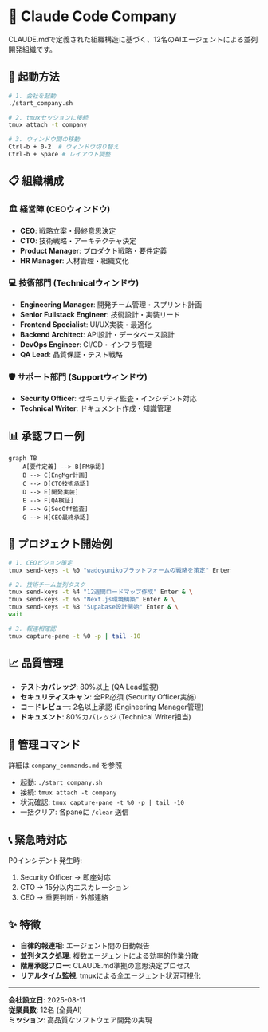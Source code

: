 # 🏢 Claude Code Company

CLAUDE.mdで定義された組織構造に基づく、12名のAIエージェントによる並列開発組織です。

## 🚀 起動方法

```bash
# 1. 会社を起動
./start_company.sh

# 2. tmuxセッションに接続
tmux attach -t company

# 3. ウィンドウ間の移動
Ctrl-b + 0-2  # ウィンドウ切り替え
Ctrl-b + Space # レイアウト調整
```

## 📋 組織構成

### 🏛️ 経営陣 (CEOウィンドウ)
- **CEO**: 戦略立案・最終意思決定
- **CTO**: 技術戦略・アーキテクチャ決定  
- **Product Manager**: プロダクト戦略・要件定義
- **HR Manager**: 人材管理・組織文化

### 💻 技術部門 (Technicalウィンドウ)
- **Engineering Manager**: 開発チーム管理・スプリント計画
- **Senior Fullstack Engineer**: 技術設計・実装リード
- **Frontend Specialist**: UI/UX実装・最適化
- **Backend Architect**: API設計・データベース設計
- **DevOps Engineer**: CI/CD・インフラ管理
- **QA Lead**: 品質保証・テスト戦略

### 🛡️ サポート部門 (Supportウィンドウ)  
- **Security Officer**: セキュリティ監査・インシデント対応
- **Technical Writer**: ドキュメント作成・知識管理

## 📊 承認フロー例

```mermaid
graph TB
    A[要件定義] --> B[PM承認]
    B --> C[EngMgr計画]  
    C --> D[CTO技術承認]
    D --> E[開発実装]
    E --> F[QA検証]
    F --> G[SecOff監査]
    G --> H[CEO最終承認]
```

## 🎯 プロジェクト開始例

```bash
# 1. CEOビジョン策定
tmux send-keys -t %0 "wadoyunikoプラットフォームの戦略を策定" Enter

# 2. 技術チーム並列タスク
tmux send-keys -t %4 "12週間ロードマップ作成" Enter & \
tmux send-keys -t %6 "Next.js環境構築" Enter & \
tmux send-keys -t %8 "Supabase設計開始" Enter & \
wait

# 3. 報連相確認
tmux capture-pane -t %0 -p | tail -10
```

## 📈 品質管理

- **テストカバレッジ**: 80%以上 (QA Lead監視)
- **セキュリティスキャン**: 全PR必須 (Security Officer実施)
- **コードレビュー**: 2名以上承認 (Engineering Manager管理)
- **ドキュメント**: 80%カバレッジ (Technical Writer担当)

## 🔧 管理コマンド

詳細は `company_commands.md` を参照

- 起動: `./start_company.sh`
- 接続: `tmux attach -t company`  
- 状況確認: `tmux capture-pane -t %0 -p | tail -10`
- 一括クリア: 各paneに `/clear` 送信

## 📞 緊急時対応

P0インシデント発生時:
1. Security Officer → 即座対応
2. CTO → 15分以内エスカレーション  
3. CEO → 重要判断・外部連絡

## ✨ 特徴

- **自律的報連相**: エージェント間の自動報告
- **並列タスク処理**: 複数エージェントによる効率的作業分散
- **階層承認フロー**: CLAUDE.md準拠の意思決定プロセス
- **リアルタイム監視**: tmuxによる全エージェント状況可視化

---

**会社設立日**: 2025-08-11  
**従業員数**: 12名 (全員AI)  
**ミッション**: 高品質なソフトウェア開発の実現